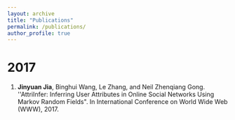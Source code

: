 ```yaml
---
layout: archive
title: "Publications"
permalink: /publications/
author_profile: true
---
```


2017
====
1. **Jinyuan Jia**, Binghui Wang, Le Zhang, and Neil Zhenqiang Gong. ''AttriInfer: Inferring User Attributes in Online Social Networks Using Markov Random Fields". In International Conference on World Wide Web (WWW), 2017.
